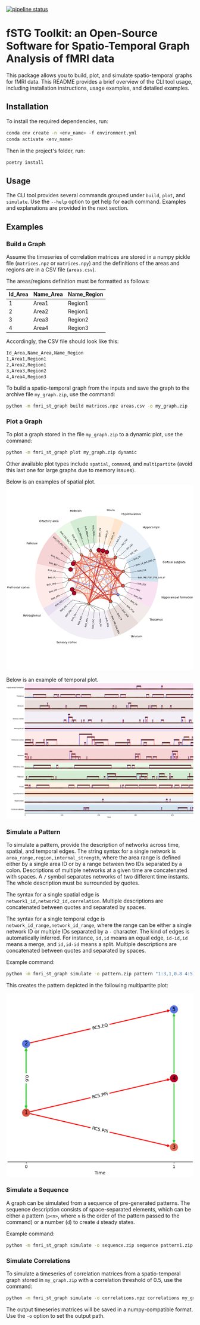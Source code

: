 [![pipeline status](https://git.unistra.fr/jpontabry/mos-t_fmri/badges/main/pipeline.svg)](https://git.unistra.fr/jpontabry/mos-t_fmri/-/commits/main)

# fSTG Toolkit: an Open-Source Software for Spatio-Temporal Graph Analysis of fMRI data

This package allows you to build, plot, and simulate spatio-temporal graphs for fMRI data. This README provides a brief overview of the CLI tool usage, including installation instructions, usage examples, and detailed examples.

## Installation

To install the required dependencies, run:

```sh
conda env create -n <env_name> -f environment.yml
conda activate <env_name>
```

Then in the project's folder, run:
```sh
poetry install
```

## Usage

The CLI tool provides several commands grouped under `build`, `plot`, and `simulate`. Use the `--help` option to get help for each command. Examples and explanations are provided in the next section.

## Examples

### Build a Graph

Assume the timeseries of correlation matrices are stored in a numpy pickle file (`matrices.npz` or `matrices.npy`) and the definitions of the areas and regions are in a CSV file (`areas.csv`).

The areas/regions definition must be formatted as follows:

| Id_Area | Name_Area | Name_Region |
|---------|-----------|-------------|
| 1       | Area1     | Region1     |
| 2       | Area2     | Region1     |
| 3       | Area3     | Region2     |
| 4       | Area4     | Region3     |

Accordingly, the CSV file should look like this:

```csv
Id_Area,Name_Area,Name_Region
1,Area1,Region1
2,Area2,Region1
3,Area3,Region2
4,Area4,Region3
```

To build a spatio-temporal graph from the inputs and save the graph to the archive file `my_graph.zip`, use the command:

```sh
python -m fmri_st_graph build matrices.npz areas.csv -o my_graph.zip
```

### Plot a Graph

To plot a graph stored in the file `my_graph.zip` to a dynamic plot, use the command:

```sh
python -m fmri_st_graph plot my_graph.zip dynamic
```

Other available plot types include `spatial`, `command`, and `multipartite` (avoid this last one for large graphs due to memory issues).

Below is an examples of spatial plot.
![Example of spatial plot](doc/plot_spatial_example.png "Example of spatial plot")

Below is an example of temporal plot.
![Example of temporal plot](doc/plot_temporal_example.png "Example of temporal plot")

### Simulate a Pattern

To simulate a pattern, provide the description of networks across time, spatial, and temporal edges. The string syntax for a single network is `area_range,region,internal_strength`, where the area range is defined either by a single area ID or by a range between two IDs separated by a colon. Descriptions of multiple networks at a given time are concatenated with spaces. A `/` symbol separates networks of two different time instants. The whole description must be surrounded by quotes.

The syntax for a single spatial edge is `network1_id,network2_id,correlation`. Multiple descriptions are concatenated between quotes and separated by spaces.

The syntax for a single temporal edge is `network_id_range,network_id_range`, where the range can be either a single network ID or multiple IDs separated by a `-` character. The kind of edges is automatically inferred. For instance, `id,id` means an equal edge, `id-id,id` means a merge, and `id,id-id` means a split. Multiple descriptions are concatenated between quotes and separated by spaces.

Example command:

```sh
python -m fmri_st_graph simulate -o pattern.zip pattern "1:3,1,0.8 4:5,2,-0.8 / 1:2,1,0.7 3,1,1 4:5,2,-0.8" "1,2,0.6 3,5,0.5" "1,3-4 2,5"
```

This creates the pattern depicted in the following multipartite plot:

![Example of a generated pattern](doc/simulation_pattern_example.png "Example of a generated pattern")

### Simulate a Sequence

A graph can be simulated from a sequence of pre-generated patterns. The sequence description consists of space-separated elements, which can be either a pattern (`p<n>`, where `n` is the order of the pattern passed to the command) or a number (`d`) to create `d` steady states.

Example command:

```sh
python -m fmri_st_graph simulate -o sequence.zip sequence pattern1.zip pattern2.zip pattern3.zip "p2 10 p3 5 p1"
```

### Simulate Correlations

To simulate a timeseries of correlation matrices from a spatio-temporal graph stored in `my_graph.zip` with a correlation threshold of 0.5, use the command:

```sh
python -m fmri_st_graph simulate -o correlations.npz correlations my_graph.zip -t 0.5
```

The output timeseries matrices will be saved in a numpy-compatible format. Use the `-o` option to set the output path.

[//]: # (## License)
[//]: # ()
[//]: # (TODO)